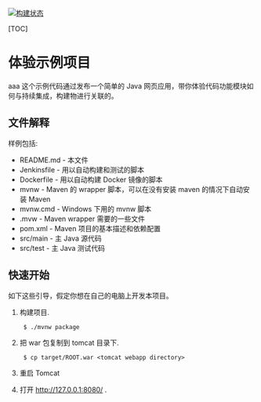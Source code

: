 [![构建状态](/badges/jcoco/build.svg)](/p/jcoco/d/jcoco/ci/job)

[TOC]

# 体验示例项目
aaa
这个示例代码通过发布一个简单的 Java 网页应用，带你体验代码功能模块如何与持续集成，构建物进行关联的。

文件解释
-----------

样例包括:

* README.md - 本文件
* Jenkinsfile - 用以自动构建和测试的脚本
* Dockerfile - 用以自动构建 Docker 镜像的脚本
* mvnw - Maven 的 wrapper 脚本，可以在没有安装 maven 的情况下自动安装 Maven
* mvnw.cmd - Windows 下用的 mvnw 脚本
* .mvw - Maven wrapper 需要的一些文件
* pom.xml - Maven 项目的基本描述和依赖配置
* src/main - 主 Java 源代码
* src/test - 主 Java 测试代码

快速开始
---------------

如下这些引导，假定你想在自己的电脑上开发本项目。

1. 构建项目.

        $ ./mvnw package

2. 把 war 包复制到 tomcat 目录下.

        $ cp target/ROOT.war <tomcat webapp directory>

4. 重启 Tomcat

5. 打开 http://127.0.0.1:8080/ .
